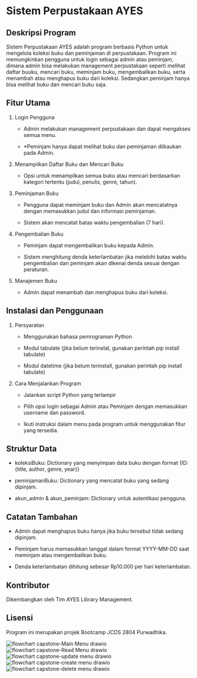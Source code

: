 # Sistem Perpustakaan AYES 

## Deskripsi Program

Sistem Perpustakaan AYES adalah program berbasis Python untuk mengelola koleksi buku dan peminjaman di perpustakaan. Program ini memungkinkan pengguna untuk login sebagai admin atau peminjam, dimana admin bisa melakukan management perpustakaan seperti melihat daftar buuku, mencari buku, meminjam buku, mengembalikan buku, serta menambah atau menghapus buku dari koleksi. Sedangkan peminjam hanya bisa melihat buku dan mencari buku saja.

## Fitur Utama

1. Login Pengguna

    * Admin melakukan management perpustakaan dan dapat mengakses semua menu.

    * *Peminjam hanya dapat melihat buku dan peminjaman dilkaukan pada Admin.

2. Menampilkan Daftar Buku dan Mencari Buku

    * Opsi untuk menampilkan semua buku atau mencari berdasarkan kategori tertentu (judul, penulis, genre, tahun).

3. Peminjaman Buku

    * Pengguna dapat meminjam buku dan Admin akan mencatatnya dengan memasukkan judul dan informasi peminjaman.

    * Sistem akan mencatat batas waktu pengembalian (7 hari).

4. Pengembalian Buku

    * Peminjam dapat mengembalikan buku kepada Admin.

    * Sistem menghitung denda keterlambatan jika melebihi batas waktu pengembalian dan peminjam akan dikenai denda sesuai dengan peraturan.

5. Manajemen Buku

    * Admin dapat menambah dan menghapus buku dari koleksi.

## Instalasi dan Penggunaan

1. Persyaratan

    * Menggunakan bahasa pemrograman Python

    * Modul tabulate (jika belum terinstal, gunakan perintah pip install tabulate) 

    * Modul datetime (jika belum terinstall, gunakan perintah pip install tabulate)

2. Cara Menjalankan Program

    * Jalankan script Python yang terlampir

    * Pilih opsi login sebagai Admin atau Peminjam dengan memasukkan username dan password.

    * Ikuti instruksi dalam menu pada program untuk menggunakan fitur yang tersedia.

## Struktur Data

    
* koleksiBuku: Dictionary yang menyimpan data buku dengan format {ID: {title, author, genre, year}}

* peminjamanBuku: Dictionary yang mencatat buku yang sedang dipinjam.

* akun_admin & akun_peminjam: Dictionary untuk autentikasi pengguna.

## Catatan Tambahan

* Admin dapat menghapus buku hanya jika buku tersebut tidak sedang dipinjam.

* Peminjam harus memasukkan tanggal dalam format YYYY-MM-DD saat meminjam atau mengembalikan buku.

* Denda keterlambatan dihitung sebesar Rp10.000 per hari keterlambatan.

## Kontributor

Dikembangkan oleh Tim AYES Library Management.


## Lisensi

Program ini merupakan projek Bootcamp JCDS 2804 Purwadhika.

![flowchart capstone-Main Menu drawio](https://github.com/user-attachments/assets/85d8c753-22a6-4904-84e4-3dbef5ef25b1)
![flowchart capstone-Read Menu drawio](https://github.com/user-attachments/assets/d2f4c7ee-f37c-4b00-8764-1aad1ccc793c)
![flowchart capstone-update menu drawio](https://github.com/user-attachments/assets/451382cd-bdd1-40f1-90b3-8f1178240b75)
![flowchart capstone-create menu drawio](https://github.com/user-attachments/assets/4003b7eb-0333-4a3b-8038-47520ba5a023)
![flowchart capstone-delete menu drawio](https://github.com/user-attachments/assets/46409e0f-5539-46c7-b424-e90c98952afc)
